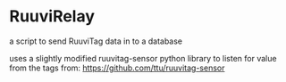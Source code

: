# RuuviRelay
a script to send RuuviTag data in to a database

uses a slightly modified ruuvitag-sensor python library to listen for value from the tags
from: https://github.com/ttu/ruuvitag-sensor
